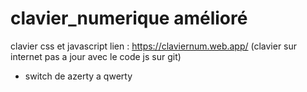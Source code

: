 # clavier_numerique amélioré
 clavier css et javascript
lien : https://claviernum.web.app/
 (clavier sur internet pas a jour avec le code js sur git)
 + switch de azerty a qwerty
